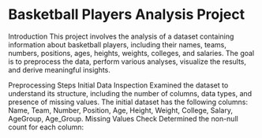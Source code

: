 # Basketball Players Analysis Project
Introduction
This project involves the analysis of a dataset containing information about basketball players, including their names, teams, numbers, positions, ages, heights, weights, colleges, and salaries. The goal is to preprocess the data, perform various analyses, visualize the results, and derive meaningful insights.

Preprocessing Steps
Initial Data Inspection
Examined the dataset to understand its structure, including the number of columns, data types, and presence of missing values.
The initial dataset has the following columns: Name, Team, Number, Position, Age, Height, Weight, College, Salary, AgeGroup, Age_Group.
Missing Values Check
Determined the non-null count for each column:

